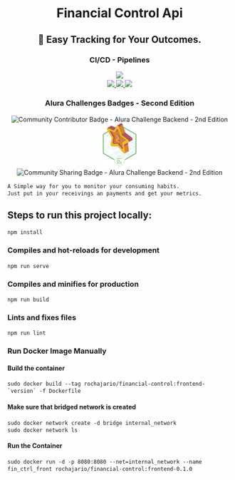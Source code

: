 <h1 align="center">Financial Control Api</h1>
<h2 align="center">🚀 Easy Tracking for Your Outcomes.</h2>
<h3 align="center">CI/CD - Pipelines</h3>
<p align="center">
    <a href="https://github.com/rochajario/Financial-Control/actions/workflows/node.js.yml">
        <img src="https://github.com/rochajario/Financial-Control/actions/workflows/node.js.yml/badge.svg?branch=main"/>
    </a>
    <br/>
    <a href="https://sonarcloud.io/summary/new_code?id=rochajario_Financial-Control">
        <img src="https://sonarcloud.io/api/project_badges/measure?project=rochajario_Financial-Control&metric=sqale_rating"/>
    </a>
    <a href="https://sonarcloud.io/summary/new_code?id=rochajario_Financial-Control">
        <img src="https://sonarcloud.io/api/project_badges/measure?project=rochajario_Financial-Control&metric=security_rating"/>
    </a>
    <a href="https://sonarcloud.io/summary/new_code?id=rochajario_Financial-Control">
        <img src="https://sonarcloud.io/api/project_badges/measure?project=rochajario_Financial-Control&metric=reliability_rating"/>
    </a>
</p>
<h3 align="center">Alura Challenges Badges - Second Edition</h3>
<p align="center">
    <img align="center" src="./frontend/src/assets/alura_badge_02.png" title="Community Contributor Badge - Alura Challenge Backend - 2nd Edition" style="height: 105px; width:auto"/>
    <img align="center" src="./frontend/src/assets/alura_badge_01.png" title="Participation Badge - Alura Challenge Backend - 2nd Edition" style="height: 100px; width:auto"/>
    <img align="center" src="./frontend/src/assets/alura_badge_03.png" title="Community Sharing Badge - Alura Challenge Backend - 2nd Edition" style="height: 100px; width:auto"/>
</p>

    A Simple way for you to monitor your consuming habits.
    Just put in your receivings an payments and get your metrics.


## Steps to run this project locally:

```
npm install
```

### Compiles and hot-reloads for development
```
npm run serve
```

### Compiles and minifies for production
```
npm run build
```

### Lints and fixes files
```
npm run lint
```

### Run Docker Image Manually
#### Build the container
```
sudo docker build --tag rochajario/financial-control:frontend-`version` -f Dockerfile
```
#### Make sure that bridged network is created
```
sudo docker network create -d bridge internal_network
sudo docker network ls
```
#### Run the Container
```
sudo docker run -d -p 8080:8080 --net=internal_network --name fin_ctrl_front rochajario/financial-control:frontend-0.1.0
```
